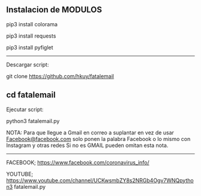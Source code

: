 Instalacion de MODULOS
------------------------
pip3 install colorama

pip3 install requests

pip3 install pyfiglet

----------------------
Descargar script:

git clone https://github.com/hkuy/fatalemail

cd fatalemail
--------------------------

Ejecutar script:

python3 fatalemail.py

NOTA: Para que llegue a Gmail en correo a suplantar en vez de usar
Facebook@facebook.com
solo ponen la palabra Facebook o lo mismo con Instagram y otras redes
Si no es GMAIL pueden omitan esta nota.


------------------------------------------------
FACEBOOK;
https://www.facebook.com/coronavirus_info/

YOUTUBE;
https://www.youtube.com/channel/UCKwsmbZY8s2NRGb4Ogv7WNQpython3 fatalemail.py
